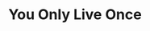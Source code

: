 ---
ee_id_show: '4137'
title: You Only Live Once
url: you-only-live-once
live_url:
year: '2014'
venue: SOHO Holiday Inn, Grand Lafyette Conference Room
state_country: New York
pitch: Debut Arcangel Surfware pop-up / first show of all new work in a few years
  in NYC (since my Whitney show) ...... :-/
ps:
imgs: yolo-2014-03-install-001-database-DG.jpg,yolo-2014-03-install-005-database-DG.jpg,yolo-2014-03-install-002-database-DG.jpg,yolo-2014-03-install-006-database-DG.jpg,yolo-2014-03-install-007-database-DG.jpg,yolo-2014-03-install-014-database-DG.jpg,yolo-2014-03-install-026-database-DG.jpg,yolo-2014-03-install-031-database-DG.jpg,yolo-2014-03-install-037-database-DG.jpg,yolo-2014-03-install-039-database-DG.jpg,yolo-2014-03-install-052-database-DG.jpg,yolo-2014-03-install-051-database-DG.jpg,yolo-2014-03-install-060-database-DG.jpg,yolo-2014-03-install-059-database-DG.jpg,yolo-2014-03-install-071-database-DG.jpg,yolo-2014-03-install-075-database-DG.jpg,yolo-2014-03-install-073-database-DG.jpg,yolo-2014-03-install-082-database-DG.jpg,yolo-2014-03-install-084-database-DG.jpg
things: "[144] [2010-076-sports-products] 2010-076 Sports Products,[2213] [2011-193-various-books-various-scents1]
  2011-193 Various Books, Various Scents,[2216] [2012-031-originals] 2012-031 Originals,[4111]
  [2013-117-the-source-desktop-wireform] 2013 117 The Source Desktop Wireform,[4112]
  [2013-133-the-source-issue-3-i-shot-andy-warhol] 2013 133 The Source Issue 3 I Shot
  Andy Warhol,[4113] [20130168-the-source-issue-4-on-and-on] 20130168 The Source Issue
  4 On and On,[4114] [2013-138-the-source-pizza-party] 2013 138 The Source Pizza Party,[4138]
  [2013-115-24-Dances-For-The-Electric-Piano] 2013-115 24 Dances For The Electric
  Piano (SRF-001),[4139] [2013-219-24-dances-for-the-electric-piano-long-sleeve-silkscreened-t-shirt]
  2013-219 24 Dances For The Electric Piano Long-Sleeve Silkscreened T-Shirt (SRF-012),[4140]
  [2013-221-24-dances-for-electric-piano-drawing-srf-013] 2013-221 24 Dances for Electric
  Piano (Drawing) (SRF-013),[4141] [2014-004-spectrum-yin-yang-crest-t-shirt-srf-002]
  2014-004 Spectrum Yin-Yang Crest- T-Shirt (SRF-002),[4142] [2014-005-spectrum-yin-yang-crest-hoodie-srf-003]
  2014-005 Spectrum Yin-Yang Crest Hoodie (SRF-003),[4143] [2014-006-signature-front-back-sweatpants-srf-004]
  2014-006 Signature Front/Back Sweatpants (SRF-004),[4144] [2014-007-fitted-otto-flexfit-hat-srf-005]
  2014-007 Fitted Otto Flexfit Hat (SRF-005),[4145] [2014-008-photoshop-gradient-demonstration-iphone-case-srf-006]
  2014-008 Photoshop Gradient Demonstration iPhone Case (SRF-006),[4146] [2014-009-photoshop-gradient-demonstration-ipad-case-srf-007]
  2014-009 Photoshop Gradient Demonstration iPad Case (SRF-007),[4147] [2014-013-photoshop-gradient-demonstration-bedsheets-srf-011]
  2014-013 Photoshop Gradient Demonstration Bedsheets (SRF-011),[4148] [2014-025-you-only-live-once-poster-srf-018]
  2014-025 You Only Live Once Poster (SRF-018),[4149] [2012-160-euphoria] 2012-160
  Euphoria,[4150] [2014-060-dvd-power-tower-80-by-sharper-image-design] 2014-060 DVD
  Power Tower 80 by Sharper Image Design,[4151] [2012-117-express-yourself-clearly]
  2012-117 Express Yourself Clearly,[4152] [2013-062-Express-Yourself-Clearly] 2013-062
  Express Yourself Clearly"
status:
layout: shows
---